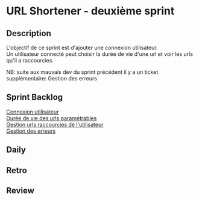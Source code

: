 # URL Shortener - deuxième sprint

## Description

L'objectif de ce sprint est d'ajouter une connexion utilisateur.  
Un utilisateur connecté peut choisir la durée de vie d'une url et voir les urls qu'il a raccourcies.

NB: suite aux mauvais dev du sprint précédent il y a un ticket supplémentaire: Gestion des erreurs

## Sprint Backlog

[Connexion utilisateur](backlog.md#connexion-utilisateur)  
[Durée de vie des urls paramétrables](backlog.md#durée-de-vie-des-urls-raccourcies-paramétrable-pour-utilisateurs-connectés)  
[Gestion urls raccourcies de l'utilisateur](backlog.md#affichage-des-urls-raccourcies-par-utilisateurs)  
[Gestion des erreurs](backlog.md#gestion-des-erreurs)

## Daily

## Retro

## Review

